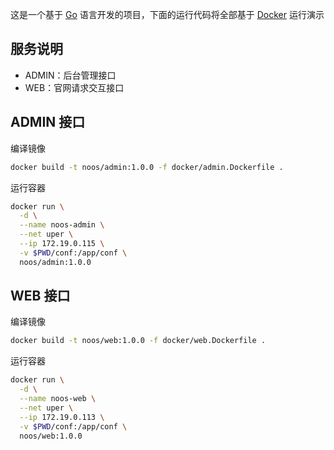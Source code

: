 这是一个基于 [Go](https://go.dev/) 语言开发的项目，下面的运行代码将全部基于 [Docker](https://www.docker.com/) 运行演示

## 服务说明

- ADMIN：后台管理接口 
- WEB：官网请求交互接口

## ADMIN 接口

编译镜像

```bash
docker build -t noos/admin:1.0.0 -f docker/admin.Dockerfile .
```

运行容器

```bash
docker run \
  -d \
  --name noos-admin \
  --net uper \
  --ip 172.19.0.115 \
  -v $PWD/conf:/app/conf \
  noos/admin:1.0.0
```

## WEB 接口

编译镜像

```bash
docker build -t noos/web:1.0.0 -f docker/web.Dockerfile .
```

运行容器

```bash
docker run \
  -d \
  --name noos-web \
  --net uper \
  --ip 172.19.0.113 \
  -v $PWD/conf:/app/conf \
  noos/web:1.0.0
```
